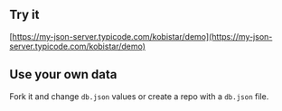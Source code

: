 ## Try it

[https://my-json-server.typicode.com/kobistar/demo](https://my-json-server.typicode.com/kobistar/demo)

## Use your own data

Fork it and change `db.json` values or create a repo with a `db.json` file.

